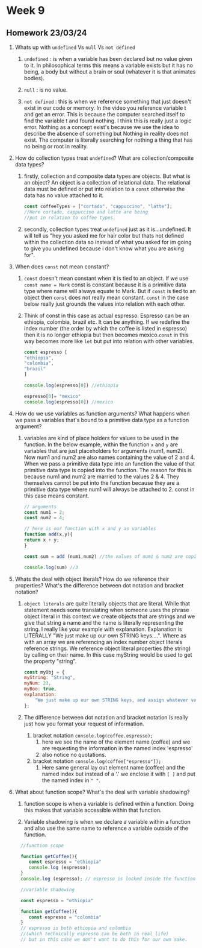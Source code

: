 # Week 9

## Homework 23/03/24

1. Whats up with `undefined` Vs `null` Vs `not defined`
   1. `undefined` : is when a variable has been declared but no value given to it. In philosophical terms this means a variable exists but it has no being, a body but without a brain or soul (whatever it is that animates bodies).

   2. `null` : is no value.

   3. `not defined` : this is when we reference something that just doesn't exist in our code or memory. In the video you reference variable t and get an error. This is because the computer searched itself to find the variable t and found nothing. I think this is really just a logic error. Nothing as a concept exist's because we use the idea to describe the absence of something but Nothing in reality does not exist. The computer is literally searching for nothing a thing that has no being or root in reality.

2. How do collection types treat `undefined`? What are collection/composite data types?

   1. firstly, collection and composite data types are objects. But what is an object? An object is a collection of relational data. The relational data must be defined or put into relation to a `const` otherwise the data has no value attached to it.

        ```javascript
        const coffeeTypes = ["cortado", "cappuccino", "latte"];
        //Here cortado, cappuccino and latte are being 
        //put in relation to coffee types.

        ```

   2. secondly, collection types treat `undefined` just as it is...undefined. It will tell us "hey you asked me for hair color but thats not defined within the collection data so instead of what you asked for im going to give you undefined because i don't know what you are asking for".

3. When does `const` not mean constant?
   1. `const` doesn't mean constant when it is tied to an object. If we use `const name = Mark` const is constant because it is a primitive data type where name will always equate to Mark. But if `const` is tied to an object then `const` does not really mean constant. `const` in the case below really just grounds the values into relation with each other.

   2. Think of const in this case as actual espresso. Espresso can be an ethiopia, colombia, brazil etc. It can be anything. If we redefine the index number (the order by which the coffee is listed in espresso) then it is no longer ethiopia but then becomes mexico.`const` in this way becomes more like `let` but put into relation with other variables.

        ```javascript
        const espresso [
        "ethiopia",
        "colombia",
        "brazil"
        ]

        console.log(espresso[0]) //ethiopia

        espresso[0]= "mexico"
        console.log(espresso[0]) //mexico
        ```

4. How do we use variables as function arguments? What happens when we pass a variables that's bound to a primitive data type as a function argument?
   1. variables are kind of place holders for values to be used in the function. In the below example, within the function `x` and `y` are variables that are just placeholders for arguments (num1, num2). Now num1 and num2 are also names containing the value of 2 and 4. When we pass a primitive data type into an function the value of that primitive data type is copied into the function. The reason for this is because num1 and num2 are married to the values 2 & 4. They themselves cannot be put into the function because they are a primitive data type where num1 will always be attached to 2. const in this case means constant.

        ```javascript
        // arguments
        const num1 = 2;
        const num2 = 4;

        // here is our function with x and y as variables
        function add(x,y){
        return x + y;
        }

        const sum = add (num1,num2) //the values of num1 & num2 are copied into the function

        console.log(sum) //3

        ```

5. Whats the deal with object literals? How do we reference their properties? What's the difference between dot notation and bracket notation?
   1. `object literals` are quite literally objects that are literal. While that statement needs some translating when someone uses the phrase object literal in this context we create objects that are strings and we give that string a name and the name is literally representing the string. I really like your example with explanation. Explanation is LITERALLY "We just make up our own STRING keys....". Where as with an array we are referencing an index number object literals reference strings. We reference object literal properties (the string) by calling on their name. In this case myString would be used to get the property "string".

        ```javascript
       const myObj = {
        myString: "String",
        myNum: 23,
        myBoo: true,
        explanation:
            "We just make up our own STRING keys, and assign whatever value we want. All the while this is all wrapped up under 1 VARIABLE that REFERENCES this OBJECT LITERAL (literal just signifies that we made this OBJECT - it's not 'built in').",
        };
        ```

   2. The difference between dot notation and bracket notation is really just how you format your request of information.
      1. bracket notation `console.log(coffee.espresso);`
         1. here we see the name of the element name (coffee) and we are requesting the information in the named index 'espresso'
         2. also notice no quotations.
      2. bracket notation `console.log(coffee["espresso"]);`
         1. Here same general lay out element name (coffee) and the named index but instead of a '.' we enclose it with `[ ]` and put the named index in `" "`.

6. What about function scope? What's the deal with variable shadowing?

   1. function scope is when a variable is defined within a function. Doing this makes that variable accessible within that function.

   2. Variable shadowing is when we declare a variable within a function and also use the same name to reference a variable outside of the function.

   ```javascript
     //function scope

     function getCoffee(){
        const espresso = "ethiopia"
        console.log (espresso);
     }
     console.log (espresso); // espresso is locked inside the function

     //variable shadowing

     const espresso = "ethiopia"

     function getCoffee(){
        const espresso = "colombia"
     }
     // espresso is both ethiopia and colombia 
     //(which technically espresso can be both in real life)
     // but in this case we don't want to do this for our own sake.
   ```

